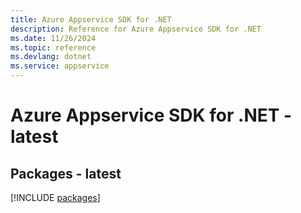 ```yaml
---
title: Azure Appservice SDK for .NET
description: Reference for Azure Appservice SDK for .NET
ms.date: 11/26/2024
ms.topic: reference
ms.devlang: dotnet
ms.service: appservice
---
```

# Azure Appservice SDK for .NET - latest
## Packages - latest
[!INCLUDE [packages](appservice-index.md)]
